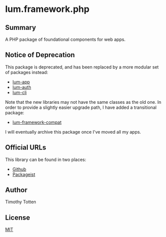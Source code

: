# lum.framework.php

## Summary

A PHP package of foundational components for web apps.

## Notice of Deprecation

This package is deprecated, and has been replaced by a more modular set of
packages instead:

* [lum-app](https://github.com/supernovus/lum.app.php)
* [lum-auth](https://github.com/supernovus/lum.auth.php)
* [lum-cli](https://github.com/supernovus/lum.cli.php)

Note that the new libraries may not have the same classes as the old one.
In order to provide a slightly easier upgrade path, I have added a transitional
package:

* [lum-framework-compat](https://github.com/supernovus/lum.framework-compat.php)

I will eventually archive this package once I've moved all my apps.

## Official URLs

This library can be found in two places:

 * [Github](https://github.com/supernovus/lum.framework.php)
 * [Packageist](https://packagist.org/packages/lum/lum-framework)

## Author

Timothy Totten

## License

[MIT](https://spdx.org/licenses/MIT.html)

